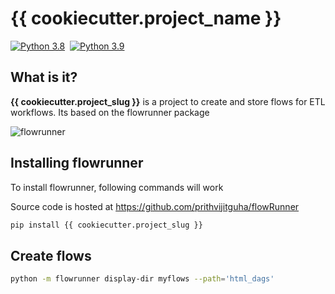 # {{ cookiecutter.project_name }}

[![Python 3.8](https://img.shields.io/badge/python-3.8-%2334D058.svg)](https://www.python.org/downloads/release/python-380/)&nbsp;
[![Python 3.9](https://img.shields.io/badge/python-3.9-%2334D058.svg)](https://www.python.org/downloads/release/python-390/)&nbsp;

## What is it?
**{{ cookiecutter.project_slug }}** is a project to create and store flows for ETL workflows. Its based on the flowrunner
package


![flowrunner](https://github.com/prithvijitguha/flowrunner)


## Installing flowrunner
To install flowrunner, following commands will work

Source code is hosted at https://github.com/prithvijitguha/flowRunner

```sh
pip install {{ cookiecutter.project_slug }}
```


## Create flows
```sh
python -m flowrunner display-dir myflows --path='html_dags'
```
